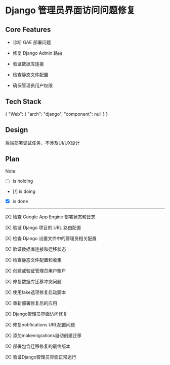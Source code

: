 # Django 管理员界面访问问题修复

## Core Features

- 诊断 GAE 部署问题

- 修复 Django Admin 路由

- 验证数据库连接

- 检查静态文件配置

- 确保管理员用户权限

## Tech Stack

{
  "Web": {
    "arch": "django",
    "component": null
  }
}

## Design

后端部署调试任务，不涉及UI/UX设计

## Plan

Note: 

- [ ] is holding
- [/] is doing
- [X] is done

---

[X] 检查 Google App Engine 部署状态和日志

[X] 验证 Django 项目的 URL 路由配置

[X] 检查 Django 设置文件中的管理员相关配置

[X] 验证数据库连接和迁移状态

[X] 检查静态文件配置和收集

[X] 创建或验证管理员用户账户

[X] 修复数据库迁移冲突问题

[X] 使用fake选项修复启动脚本

[X] 重新部署修复后的应用

[X] Django管理员界面访问修复

[X] 修复notifications URL配置问题

[X] 添加makemigrations自动创建迁移

[X] 部署包含迁移修复的最终版本

[X] 验证Django管理员界面正常运行
